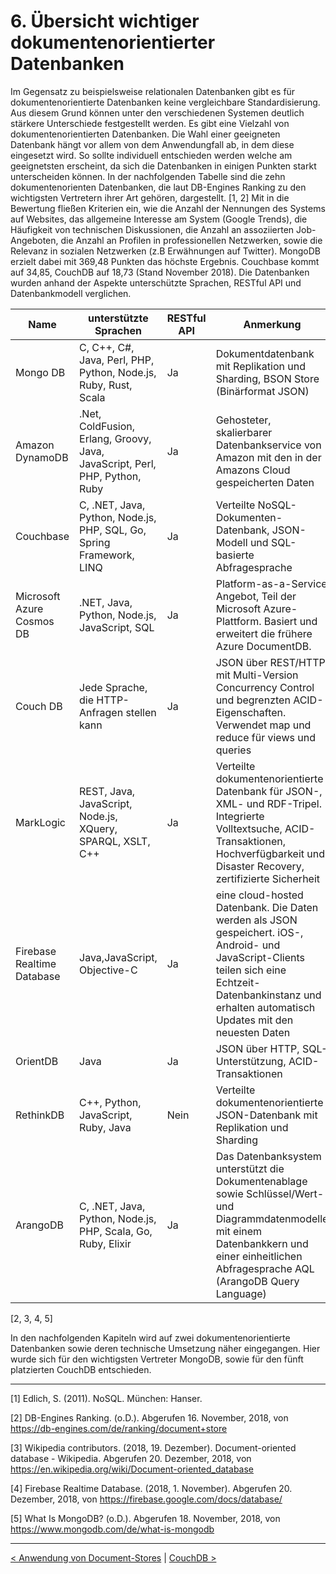 # 6. Übersicht wichtiger dokumentenorientierter Datenbanken

Im Gegensatz zu beispielsweise relationalen Datenbanken gibt es für dokumentenorientierte Datenbanken keine vergleichbare Standardisierung. Aus diesem Grund können unter den verschiedenen Systemen deutlich stärkere Unterschiede festgestellt werden. Es gibt eine Vielzahl von dokumentenorientierten Datenbanken. Die Wahl einer geeigneten Datenbank hängt vor allem von dem Anwendungfall ab, in dem diese eingesetzt wird. So sollte individuell entschieden werden welche am geeignetsten erscheint, da sich die Datenbanken in einigen Punkten starkt unterscheiden können. In der nachfolgenden Tabelle sind die zehn dokumentenorienten Datenbanken, die laut DB-Engines Ranking zu den wichtigsten Vertretern ihrer Art gehören, dargestellt. [1, 2] Mit in die Bewertung fließen Kriterien ein, wie die Anzahl der Nennungen des Systems auf Websites, das allgemeine Interesse am System (Google Trends), die Häufigkeit von technischen Diskussionen, die Anzahl an assoziierten Job-Angeboten, die Anzahl an Profilen in professionellen Netzwerken, sowie die Relevanz in sozialen Netzwerken (z.B Erwähnungen auf Twitter). MongoDB erzielt dabei mit 369,48 Punkten das höchste Ergebnis. Couchbase kommt auf 34,85, CouchDB auf 18,73 (Stand November 2018). Die Datenbanken wurden anhand der Aspekte unterschützte Sprachen, RESTful API und Datenbankmodell verglichen. 


| Name | unterstützte Sprachen| RESTful API| Anmerkung | Datenbankmodell |
|------|------------------|------------	| ------------|------------------|
| Mongo DB  | C, C++, C#, Java, Perl, PHP, Python, Node.js, Ruby, Rust, Scala   | Ja	| Dokumentdatenbank mit Replikation und Sharding, BSON Store (Binärformat JSON)| Document Store |
|Amazon DynamoDB |.Net, ColdFusion, Erlang, Groovy, Java, JavaScript, Perl, PHP, Python, Ruby |Ja | Gehosteter, skalierbarer Datenbankservice von Amazon mit den in der Amazons Cloud gespeicherten Daten | Document Store, Key-Value Store |
|Couchbase |C, .NET, Java, Python, Node.js, PHP, SQL, Go, Spring Framework, LINQ |Ja | Verteilte NoSQL-Dokumenten-Datenbank, JSON-Modell und SQL-basierte Abfragesprache| Document Store |
|Microsoft Azure Cosmos DB |	.NET, Java, Python, Node.js, JavaScript, SQL | Ja | Platform-as-a-Service Angebot, Teil der Microsoft Azure-Plattform. Basiert und erweitert die frühere Azure DocumentDB. | Document Store,  Key-Value Store, Graph DBMS, Wide Colum Store |
| Couch DB |Jede Sprache, die HTTP-Anfragen stellen kann | Ja  | JSON über REST/HTTP mit Multi-Version Concurrency Control und begrenzten ACID-Eigenschaften. Verwendet map und reduce für views und queries | Document Store |
|MarkLogic |REST, Java, JavaScript, Node.js, XQuery, SPARQL, XSLT, C++ | Ja |Verteilte dokumentenorientierte Datenbank für JSON-, XML- und RDF-Tripel. Integrierte Volltextsuche, ACID-Transaktionen, Hochverfügbarkeit und Disaster Recovery, zertifizierte Sicherheit | Document Store, Native XML DBMS, RDF Store, Search Engine |
|Firebase Realtime Database | 	Java,JavaScript, Objective-C| Ja |eine cloud-hosted Datenbank. Die Daten werden als JSON gespeichert.  iOS-, Android- und JavaScript-Clients teilen sich eine Echtzeit-Datenbankinstanz und erhalten automatisch Updates mit den neuesten Daten  | Document Store |
|OrientDB |Java | Ja | JSON über HTTP, SQL-Unterstützung, ACID-Transaktionen |  Document Store,  Key-Value Store, Graph DBMS |
|RethinkDB |C++, Python, JavaScript, Ruby, Java | Nein | Verteilte dokumentenorientierte JSON-Datenbank mit Replikation und Sharding | Document Store |
|ArangoDB |C, .NET, Java, Python, Node.js, PHP, Scala, Go, Ruby, Elixir | Ja | Das Datenbanksystem unterstützt die Dokumentenablage sowie Schlüssel/Wert- und Diagrammdatenmodelle mit einem Datenbankkern und einer einheitlichen Abfragesprache AQL (ArangoDB Query Language) | Document Store,  Key-Value Store, Graph DBMS |

[2, 3, 4, 5]

In den nachfolgenden Kapiteln wird auf zwei dokumentenorientierte Datenbanken sowie deren technische Umsetzung näher eingegangen. Hier wurde sich für den wichtigsten Vertreter MongoDB, sowie für den fünft platzierten CouchDB entschieden. 

---

[1] Edlich, S. (2011). NoSQL. München: Hanser.

[2] DB-Engines Ranking. (o.D.). Abgerufen 16. November, 2018, von https://db-engines.com/de/ranking/document+store

[3] Wikipedia contributors. (2018, 19. Dezember). Document-oriented database - Wikipedia. Abgerufen 20. Dezember, 2018, von https://en.wikipedia.org/wiki/Document-oriented_database

[4] Firebase Realtime Database. (2018, 1. November). Abgerufen 20. Dezember, 2018, von https://firebase.google.com/docs/database/

[5] What Is MongoDB? (o.D.). Abgerufen 18. November, 2018, von https://www.mongodb.com/de/what-is-mongodb

---

[< Anwendung von Document-Stores](07_Anwendung-von-DocumentStores.md)		|   [CouchDB >](09_CouchDB.md)


